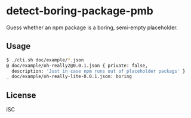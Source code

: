 ﻿
<!--#echo json="package.json" key="name" underline="=" -->
detect-boring-package-pmb
=========================
<!--/#echo -->

<!--#echo json="package.json" key="description" -->
Guess whether an npm package is a boring, semi-empty placeholder.
<!--/#echo -->



Usage
-----
```bash
$ ./cli.sh doc/example/*.json
@ doc/example/oh-really2@0.0.1.json { private: false,
  description: 'Just in case npm runs out of placeholder packags' }
_ doc/example/oh-really-lite-0.0.1.json: boring
```


<!--#toc stop="scan" -->


License
-------
<!--#echo json="package.json" key=".license" -->
ISC
<!--/#echo -->
